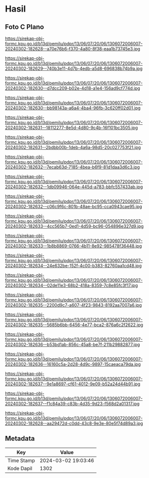 # Hasil

## Foto C Plano

https://sirekap-obj-formc.kpu.go.id/b13d/pemilu/pdpr/13/06/07/20/06/1306072006007-20240302-182628--a70e76b6-f370-4a80-8f38-eaa1b73745e3.jpg

https://sirekap-obj-formc.kpu.go.id/b13d/pemilu/pdpr/13/06/07/20/06/1306072006007-20240302-182629--740b3e11-4d7b-4edb-a5d8-696838b74b9a.jpg

https://sirekap-obj-formc.kpu.go.id/b13d/pemilu/pdpr/13/06/07/20/06/1306072006007-20240302-182630--d7dcc209-b02e-4d18-a1e4-156ad9cf774d.jpg

https://sirekap-obj-formc.kpu.go.id/b13d/pemilu/pdpr/13/06/07/20/06/1306072006007-20240302-182630--bb98143a-a6a4-4ba4-96fb-3c620ff02d01.jpg

https://sirekap-obj-formc.kpu.go.id/b13d/pemilu/pdpr/13/06/07/20/06/1306072006007-20240302-182631--18112277-8e5d-4d80-9c4b-16f101bc3505.jpg

https://sirekap-obj-formc.kpu.go.id/b13d/pemilu/pdpr/13/06/07/20/06/1306072006007-20240302-182631--2bdbb00b-1deb-4a6a-98d5-20c027753f21.jpg

https://sirekap-obj-formc.kpu.go.id/b13d/pemilu/pdpr/13/06/07/20/06/1306072006007-20240302-182632--7ecab63d-7185-4bea-b6f9-81d1daa3d6c3.jpg

https://sirekap-obj-formc.kpu.go.id/b13d/pemilu/pdpr/13/06/07/20/06/1306072006007-20240302-182632--1db09946-064e-445d-a783-bbfc557433ab.jpg

https://sirekap-obj-formc.kpu.go.id/b13d/pemilu/pdpr/13/06/07/20/06/1306072006007-20240302-182632--c06c9f6c-801b-48ae-bc95-cca0943cae95.jpg

https://sirekap-obj-formc.kpu.go.id/b13d/pemilu/pdpr/13/06/07/20/06/1306072006007-20240302-182633--4cc565b7-0ed1-4d59-bc96-054896e327d9.jpg

https://sirekap-obj-formc.kpu.go.id/b13d/pemilu/pdpr/13/06/07/20/06/1306072006007-20240302-182633--1b8b8869-0766-4b11-8e92-985478f36448.jpg

https://sirekap-obj-formc.kpu.go.id/b13d/pemilu/pdpr/13/06/07/20/06/1306072006007-20240302-182634--24e632be-152f-4c00-b383-82760aa1cd48.jpg

https://sirekap-obj-formc.kpu.go.id/b13d/pemilu/pdpr/13/06/07/20/06/1306072006007-20240302-182634--02de11e3-68b2-418a-8359-7c8e85fc3f17.jpg

https://sirekap-obj-formc.kpu.go.id/b13d/pemilu/pdpr/13/06/07/20/06/1306072006007-20240302-182635--2200d9c7-a607-4f23-9843-8192aa7007a6.jpg

https://sirekap-obj-formc.kpu.go.id/b13d/pemilu/pdpr/13/06/07/20/06/1306072006007-20240302-182635--5685b6bb-6456-4e77-bca2-876a6c2f2622.jpg

https://sirekap-obj-formc.kpu.go.id/b13d/pemilu/pdpr/13/06/07/20/06/1306072006007-20240302-182636--b53bd1ab-856c-45a8-be7f-211b29882877.jpg

https://sirekap-obj-formc.kpu.go.id/b13d/pemilu/pdpr/13/06/07/20/06/1306072006007-20240302-182636--16160c5a-2d28-4d9c-9897-15caeaca79da.jpg

https://sirekap-obj-formc.kpu.go.id/b13d/pemilu/pdpr/13/06/07/20/06/1306072006007-20240302-182637--9e1a8697-cf61-4012-9e09-b52a24d44b91.jpg

https://sirekap-obj-formc.kpu.go.id/b13d/pemilu/pdpr/13/06/07/20/06/1306072006007-20240302-182637--f1c84a39-c83b-4d35-9d23-f568d2a01317.jpg

https://sirekap-obj-formc.kpu.go.id/b13d/pemilu/pdpr/13/06/07/20/06/1306072006007-20240302-182628--aa29472d-c0dd-43c8-9e3e-80e5f74d89a3.jpg


## Metadata

| Key        | Value               |
| ---------- | ------------------- |
| Time Stamp | 2024-03-02 19:03:46 |
| Kode Dapil | 1302                |



